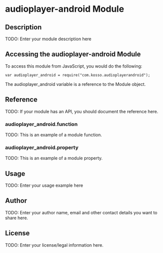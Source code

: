 # audioplayer-android Module

## Description

TODO: Enter your module description here

## Accessing the audioplayer-android Module

To access this module from JavaScript, you would do the following:

    var audioplayer_android = require("com.kosso.audioplayerandroid");

The audioplayer_android variable is a reference to the Module object.

## Reference

TODO: If your module has an API, you should document
the reference here.

### audioplayer_android.function

TODO: This is an example of a module function.

### audioplayer_android.property

TODO: This is an example of a module property.

## Usage

TODO: Enter your usage example here

## Author

TODO: Enter your author name, email and other contact
details you want to share here.

## License

TODO: Enter your license/legal information here.
